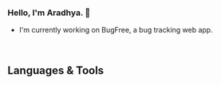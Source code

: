 ### Hello, I'm Aradhya. :wave:
- I'm currently working on BugFree, a bug tracking web app.
<br />

## Languages & Tools